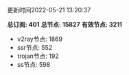 更新时间2022-05-21 13:20:37

**总订阅: 401**
**总节点: 15827**
**有效节点: 3211**
- v2ray节点: 1869
- ssr节点: 552
- trojan节点: 192
- ss节点: 598
